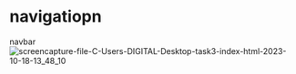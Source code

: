 # navigatiopn
 navbar
![screencapture-file-C-Users-DIGITAL-Desktop-task3-index-html-2023-10-18-13_48_10](https://github.com/shrutigajera102/navigation/assets/146714862/6cc17ca1-2f2e-4c91-baa4-fa3ab55ea50f)
